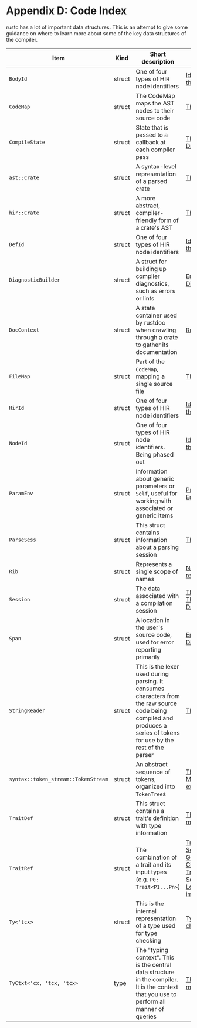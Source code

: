 # Appendix D: Code Index

rustc has a lot of important data structures. This is an attempt to give some
guidance on where to learn more about some of the key data structures of the
compiler.

Item            |  Kind    | Short description           | Chapter            | Declaration
----------------|----------|-----------------------------|--------------------|-------------------
`BodyId` | struct | One of four types of HIR node identifiers | [Identifiers in the HIR] | [src/librustc/hir/mod.rs](https://doc.rust-lang.org/nightly/nightly-rustc/rustc/hir/struct.BodyId.html)
`CodeMap` | struct | The CodeMap maps the AST nodes to their source code | [The parser] | [src/libsyntax/codemap.rs](https://doc.rust-lang.org/nightly/nightly-rustc/syntax/codemap/struct.CodeMap.html)
`CompileState` | struct | State that is passed to a callback at each compiler pass | [The Rustc Driver] | [src/librustc_driver/driver.rs](https://doc.rust-lang.org/nightly/nightly-rustc/rustc_driver/driver/struct.CompileState.html)
`ast::Crate` | struct | A syntax-level representation of a parsed crate | [The parser] | [src/librustc/hir/mod.rs](https://doc.rust-lang.org/nightly/nightly-rustc/syntax/ast/struct.Crate.html)
`hir::Crate` | struct | A more abstract, compiler-friendly form of a crate's AST | [The Hir] | [src/librustc/hir/mod.rs](https://doc.rust-lang.org/nightly/nightly-rustc/rustc/hir/struct.Crate.html)
`DefId` | struct | One of four types of HIR node identifiers | [Identifiers in the HIR] | [src/librustc/hir/def_id.rs](https://doc.rust-lang.org/nightly/nightly-rustc/rustc/hir/def_id/struct.DefId.html)
`DiagnosticBuilder` | struct | A struct for building up compiler diagnostics, such as errors or lints | [Emitting Diagnostics] | [src/librustc_errors/diagnostic_builder.rs](https://doc.rust-lang.org/nightly/nightly-rustc/rustc_errors/struct.DiagnosticBuilder.html)
`DocContext` | struct | A state container used by rustdoc when crawling through a crate to gather its documentation | [Rustdoc] | [src/librustdoc/core.rs](https://github.com/rust-lang/rust/blob/master/src/librustdoc/core.rs)
`FileMap` | struct | Part of the `CodeMap`, mapping a single source file | [The parser] | [src/libsyntax_pos/lib.rs](https://doc.rust-lang.org/nightly/nightly-rustc/syntax/codemap/struct.FileMap.html)
`HirId` | struct | One of four types of HIR node identifiers | [Identifiers in the HIR] | [src/librustc/hir/mod.rs](https://doc.rust-lang.org/nightly/nightly-rustc/rustc/hir/struct.HirId.html)
`NodeId` | struct | One of four types of HIR node identifiers. Being phased out | [Identifiers in the HIR] | [src/libsyntax/ast.rs](https://doc.rust-lang.org/nightly/nightly-rustc/syntax/ast/struct.NodeId.html)
`ParamEnv` | struct | Information about generic parameters or `Self`, useful for working with associated or generic items | [Parameter Environment] | [src/librustc/ty/mod.rs](https://doc.rust-lang.org/nightly/nightly-rustc/rustc/ty/struct.ParamEnv.html)
`ParseSess` | struct | This struct contains information about a parsing session | [The parser] | [src/libsyntax/parse/mod.rs](https://doc.rust-lang.org/nightly/nightly-rustc/syntax/parse/struct.ParseSess.html)
`Rib` | struct | Represents a single scope of names | [Name resolution] | [src/librustc_resolve/lib.rs](https://doc.rust-lang.org/nightly/nightly-rustc/rustc_resolve/struct.Rib.html)
`Session` | struct | The data associated with a compilation session | [The parser], [The Rustc Driver] | [src/librustc/session/mod.html](https://doc.rust-lang.org/nightly/nightly-rustc/rustc/session/struct.Session.html)
`Span` | struct  | A location in the user's source code, used for error reporting primarily | [Emitting Diagnostics] | [src/libsyntax_pos/span_encoding.rs](https://doc.rust-lang.org/nightly/nightly-rustc/syntax_pos/struct.Span.html)
`StringReader` | struct | This is the lexer used during parsing. It consumes characters from the raw source code being compiled and produces a series of tokens for use by the rest of the parser | [The parser] |  [src/libsyntax/parse/lexer/mod.rs](https://doc.rust-lang.org/nightly/nightly-rustc/syntax/parse/lexer/struct.StringReader.html)
`syntax::token_stream::TokenStream` | struct | An abstract sequence of tokens, organized into `TokenTree`s | [The parser], [Macro expansion] | [src/libsyntax/tokenstream.rs](https://doc.rust-lang.org/nightly/nightly-rustc/syntax/tokenstream/struct.TokenStream.html)
`TraitDef` | struct | This struct contains a trait's definition with type information | [The `ty` modules] |  [src/librustc/ty/trait_def.rs](https://doc.rust-lang.org/nightly/nightly-rustc/rustc/ty/trait_def/struct.TraitDef.html)
`TraitRef` | struct | The combination of a trait and its input types (e.g. `P0: Trait<P1...Pn>`) | [Trait Solving: Goals and Clauses], [Trait Solving: Lowering impls]  |  [src/librustc/ty/sty.rs](https://doc.rust-lang.org/nightly/nightly-rustc/rustc/ty/struct.TraitRef.html)
`Ty<'tcx>` | struct | This is the internal representation of a type used for type checking | [Type checking] | [src/librustc/ty/mod.rs](https://doc.rust-lang.org/nightly/nightly-rustc/rustc/ty/type.Ty.html)
`TyCtxt<'cx, 'tcx, 'tcx>` | type | The "typing context". This is the central data structure in the compiler. It is the context that you use to perform all manner of queries | [The `ty` modules] | [src/librustc/ty/context.rs](https://doc.rust-lang.org/nightly/nightly-rustc/rustc/ty/struct.TyCtxt.html)

[The HIR]: hir.html
[Identifiers in the HIR]: hir.html#hir-id
[The parser]: the-parser.html
[The Rustc Driver]: rustc-driver.html
[Type checking]: type-checking.html
[The `ty` modules]: ty.html
[Rustdoc]: rustdoc.html
[Emitting Diagnostics]: diag.html
[Macro expansion]: macro-expansion.html
[Name resolution]: name-resolution.html
[Parameter Environment]: param_env.html
[Trait Solving: Goals and Clauses]: traits/goals-and-clauses.html#domain-goals
[Trait Solving: Lowering impls]: traits/lowering-rules.html#lowering-impls
